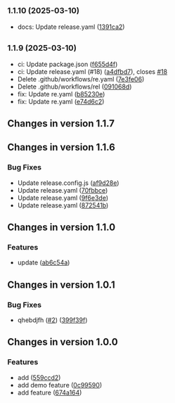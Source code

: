 ## <small>1.1.10 (2025-03-10)</small>

* docs: Update release.yaml ([1391ca2](https://github.com/Nikith13/actions/commit/1391ca2))

## <small>1.1.9 (2025-03-10)</small>

* ci: Update package.json ([f655d4f](https://github.com/Nikith13/actions/commit/f655d4f))
* ci: Update release.yaml (#18) ([a4dfbd7](https://github.com/Nikith13/actions/commit/a4dfbd7)), closes [#18](https://github.com/Nikith13/actions/issues/18)
* Delete .github/workflows/re.yaml ([7e3fe06](https://github.com/Nikith13/actions/commit/7e3fe06))
* Delete .github/workflows/rel ([091068d](https://github.com/Nikith13/actions/commit/091068d))
* fix: Update re.yaml ([b85230e](https://github.com/Nikith13/actions/commit/b85230e))
* fix: Update re.yaml ([e74d6c2](https://github.com/Nikith13/actions/commit/e74d6c2))

## Changes in version 1.1.7

## Changes in version 1.1.6

### Bug Fixes

* Update release.config.js ([af9d28e](https://github.com/Nikith13/actions/commit/af9d28e017bf224aff01dca0ea582f14aaeb6996))
* Update release.yaml ([70fbbce](https://github.com/Nikith13/actions/commit/70fbbce29ec815e9be7ad662a5e0cafb7588475a))
* Update release.yaml ([9f6e3de](https://github.com/Nikith13/actions/commit/9f6e3de75ec561f8aa26632899b735a07cc1d5fa))
* Update release.yaml ([872541b](https://github.com/Nikith13/actions/commit/872541bbfa5eb3ac44e37d9f78204a1861516542))

## Changes in version 1.1.0

### Features

* update ([ab6c54a](https://github.com/Nikith13/actions/commit/ab6c54a90edb8a2dc23e3d3dfcbf7a6fda8b96d8))

## Changes in version 1.0.1

### Bug Fixes

* qhebdjfh ([#2](https://github.com/Nikith13/actions/issues/2)) ([399f39f](https://github.com/Nikith13/actions/commit/399f39f1c8bb7d7ba5b34591cf7ff96c1bae1482))

## Changes in version 1.0.0

### Features

* add ([559ccd2](https://github.com/Nikith13/actions/commit/559ccd214a75d19054534aeacc5aa4a3e4265e83))
* add demo feature ([0c99590](https://github.com/Nikith13/actions/commit/0c99590da9d1ffafff6972a29bed41893831ae65))
* add feature ([674a164](https://github.com/Nikith13/actions/commit/674a164122eeeaa16c2bb000157f4b82e0002628))
